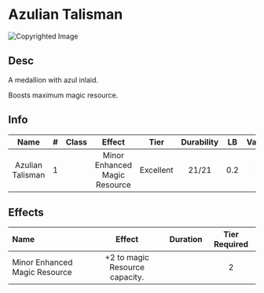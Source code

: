 # Azulian Talisman

![Copyrighted Image](AzulianTalisman.png)

## Desc

A medallion with azul inlaid.

Boosts maximum magic resource.

## Info

| Name | # | Class | Effect | Tier | Durability | LB | Value |
| :--: | :-: | :---: | :----: | :--: | :--------: | :-: | :---: |
| Azulian Talisman | 1 |  | Minor Enhanced Magic Resource | Excellent | 21/21 | 0.2 | ? |

## Effects

| Name | Effect | Duration | Tier Required |
| :--- | :----: | :------: | :-----------: |
| Minor Enhanced Magic Resource | +2 to magic Resource capacity. |  | 2 |

